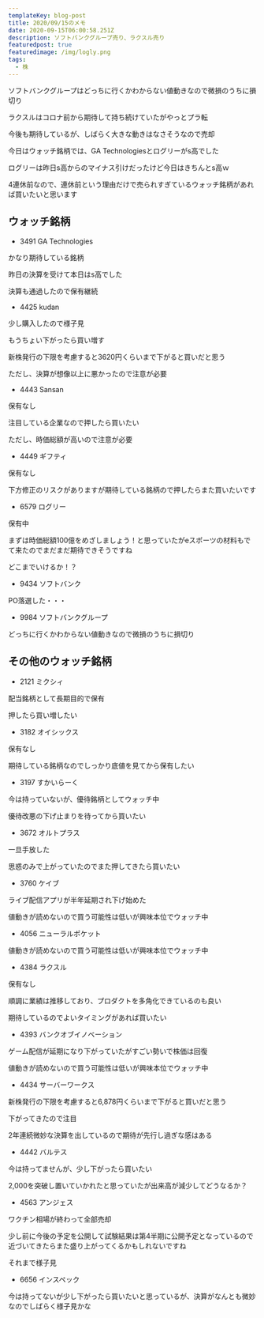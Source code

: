 ```yaml
---
templateKey: blog-post
title: 2020/09/15のメモ
date: 2020-09-15T06:00:58.251Z
description: ソフトバンクグループ売り、ラクスル売り
featuredpost: true
featuredimage: /img/logly.png
tags:
  - 株
---
```

ソフトバンクグループはどっちに行くかわからない値動きなので微損のうちに損切り

ラクスルはコロナ前から期待して持ち続けていたがやっとプラ転

今後も期待しているが、しばらく大きな動きはなさそうなので売却

今日はウォッチ銘柄では、GA Technologiesとログリーがs高でした

ログリーは昨日s高からのマイナス引けだったけど今日はきちんとs高ｗ

4連休前なので、連休前という理由だけで売られすぎているウォッチ銘柄があれば買いたいと思います

## ウォッチ銘柄

* 3491 GA Technologies

かなり期待している銘柄

昨日の決算を受けて本日はs高でした

決算も通過したので保有継続

* 4425 kudan

少し購入したので様子見

もうちょい下がったら買い増す

新株発行の下限を考慮すると3620円くらいまで下がると買いだと思う

ただし、決算が想像以上に悪かったので注意が必要

* 4443 Sansan

保有なし

注目している企業なので押したら買いたい

ただし、時価総額が高いので注意が必要

* 4449 ギフティ

保有なし

下方修正のリスクがありますが期待している銘柄ので押したらまた買いたいです

* 6579 ログリー

保有中

まずは時価総額100億をめざしましょう！と思っていたがeスポーツの材料もでて来たのでまだまだ期待できそうですね

どこまでいけるか！？

* 9434 ソフトバンク

PO落選した・・・

* 9984 ソフトバンクグループ

どっちに行くかわからない値動きなので微損のうちに損切り

## その他のウォッチ銘柄

* 2121 ミクシィ

配当銘柄として長期目的で保有

押したら買い増したい

* 3182 オイシックス

保有なし

期待している銘柄なのでしっかり底値を見てから保有したい

* 3197 すかいらーく

今は持っていないが、優待銘柄としてウォッチ中

優待改悪の下げ止まりを待ってから買いたい

* 3672 オルトプラス

一旦手放した

思惑のみで上がっていたのでまた押してきたら買いたい

* 3760 ケイブ

ライブ配信アプリが半年延期され下げ始めた

値動きが読めないので買う可能性は低いが興味本位でウォッチ中

* 4056 ニューラルポケット

値動きが読めないので買う可能性は低いが興味本位でウォッチ中

* 4384 ラクスル

保有なし

順調に業績は推移しており、プロダクトを多角化できているのも良い

期待しているのでよいタイミングがあれば買いたい

* 4393 バンクオブイノベーション

ゲーム配信が延期になり下がっていたがすごい勢いで株価は回復

値動きが読めないので買う可能性は低いが興味本位でウォッチ中

* 4434 サーバーワークス

新株発行の下限を考慮すると6,878円くらいまで下がると買いだと思う

下がってきたので注目

2年連続微妙な決算を出しているので期待が先行し過ぎな感はある

* 4442 バルテス

今は持ってませんが、少し下がったら買いたい

2,000を突破し置いていかれたと思っていたが出来高が減少してどうなるか？

* 4563 アンジェス

ワクチン相場が終わって全部売却

少し前に今後の予定を公開して試験結果は第4半期に公開予定となっているので近づいてきたらまた盛り上がってくるかもしれないですね

それまで様子見

* 6656 インスペック

今は持ってないが少し下がったら買いたいと思っているが、決算がなんとも微妙なのでしばらく様子見かな